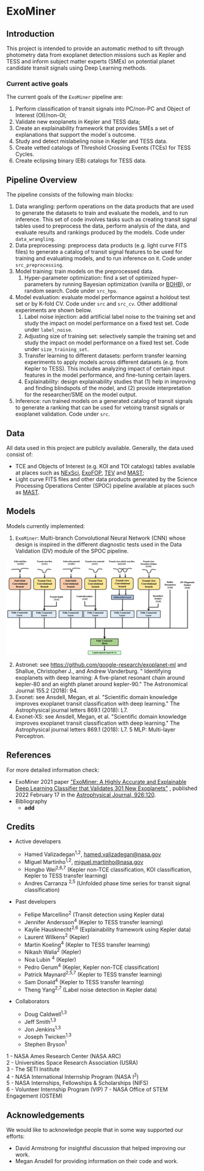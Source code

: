 # ExoMiner

## Introduction

This project is intended to provide an automatic method to sift through photometry data from exoplanet detection
missions such as Kepler and TESS and inform subject matter experts (SMEs) on potential planet candidate transit signals
using Deep Learning methods.

### Current active goals

The current goals of the `ExoMiner` pipeline are:

1. Perform classification of transit signals into PC/non-PC and Object of Interest (OI)/non-OI;
2. Validate new exoplanets in Kepler and TESS data;
3. Create an explainability framework that provides SMEs a set of explanations that support the model`s outcome.
4. Study and detect mislabeling noise in Kepler and TESS data.
5. Create vetted catalogs of Threshold Crossing Events (TCEs) for TESS Cycles.
6. Create eclipsing binary (EB) catalogs for TESS data.

## Pipeline Overview

The pipeline consists of the following main blocks:

1. Data wrangling: perform operations on the data products that are used to generate the datasets to train and evaluate
   the models, and to run inference. This set of code involves tasks such as creating transit signal tables used to
   preprocess the data, perform analysis of the data, and evaluate results and rankings produced by the models. Code
   under `data_wrangling`.
2. Data preprocessing: preprocess data products (e.g. light curve FITS files)
   to generate a catalog of transit signal features to be used for training and evaluating models, and to run inference
   on it. Code under `src_preprocessing`.
3. Model training: train models on the preprocessed data.
    1. Hyper-parameter optimization: find a set of optimized hyper-parameters by running Bayesian optimization (vanilla
       or [BOHB](https://github.com/automl/HpBandSter)), or random search. Code under `src_hpo`.
4. Model evaluation: evaluate model performance against a holdout test set or by K-fold CV. Code under `src`
   and `src_cv`. Other additional experiments are shown below.
    1. Label noise injection: add artificial label noise to the training set and study the impact on model performance
       on a fixed test set. Code under `label_noise`.
    2. Adjusting size of training set: selectively sample the training set and study the impact on model performance on
       a fixed test set. Code under `size_training_set`.
    3. Transfer learning to different datasets: perform transfer learning experiments to apply models across different
       datasets (e.g. from Kepler to TESS). This includes analyzing impact of certain input features in the model
       performance, and fine-tuning certain layers.
    4. Explainability: design explainability studies that (1) help in improving and finding blindspots of the model,
       and (2) provide interpretation for the researcher/SME on the model output.
5. Inference: run trained models on a generated catalog of transit signals to generate a ranking that can be used for
   vetoing transit signals or exoplanet validation. Code under `src`.

## Data

All data used in this project are publicly available. Generally, the data used consist of:

- TCE and Objects of Interest (e.g. KOI and TOI catalogs) tables available at places such as
  [NExSci](https://exoplanetarchive.ipac.caltech.edu/),
  [ExoFOP](https://exofop.ipac.caltech.edu/), [TEV](https://tev.mit.edu/data/) and
  [MAST](https://archive.stsci.edu/);
- Light curve FITS files and other data products generated by the Science Processing Operations Center (SPOC) pipeline
  available at places such as
  [MAST](https://archive.stsci.edu/).

## Models

Models currently implemented:

1. `ExoMiner`: Multi-branch Convolutional Neural Network (CNN) whose design is inspired in the different diagnostic
   tests used in the Data Validation (DV) module of the SPOC pipeline.

![ExoMiner architecture.](others/images/DNN_architecture14.png)

2. Astronet: see https://github.com/google-research/exoplanet-ml and Shallue, Christopher J., and Andrew Vanderburg. "
   Identifying exoplanets with deep learning: A five-planet resonant chain around kepler-80 and an eighth planet around
   kepler-90." The Astronomical Journal 155.2 (2018): 94.
3. Exonet: see Ansdell, Megan, et al. "Scientific domain knowledge improves exoplanet transit classification with deep
   learning." The Astrophysical journal letters 869.1 (2018): L7.
4. Exonet-XS: see Ansdell, Megan, et al. "Scientific domain knowledge improves exoplanet transit classification with
   deep learning." The Astrophysical journal letters 869.1 (2018): L7. 5 MLP: Multi-layer Perceptron.

## References

For more detailed information check:
- ExoMiner 2021
  paper ["ExoMiner: A Highly Accurate and Explainable Deep Learning Classifier that Validates 301 New Exoplanets"](https://arxiv.org/abs/2111.10009)
  , published 2022 February 17 in
  the [Astrophysical Journal, 926:120](https://iopscience.iop/articl/10.3847/1538-4357/ac4399/).
- Bibliography
    - **add**

## Credits

- Active developers
    - Hamed Valizadegan<sup>1,2</sup>, hamed.valizadegan@nasa.gov
    - Miguel Martinho<sup>1,2</sup>, miguel.martinho@nasa.gov
    - Hongbo Wei<sup>2,6,7</sup> (Kepler non-TCE classification, KOI classification, Kepler to TESS transfer learning)
    - Andres Carranza <sup>2,5</sup> (Unfolded phase time series for transit signal classification)

- Past developers
    - Fellipe Marcellino<sup>2</sup> (Transit detection using Kepler data)
    - Jennifer Andersson<sup>4</sup> (Kepler to TESS transfer learning)
    - Kaylie Hausknecht<sup>2,6</sup> (Explainability framework using Kepler data)
    - Laurent Wilkens<sup>2</sup> (Kepler)
    - Martin Koeling<sup>4</sup> (Kepler to TESS transfer learning)
    - Nikash Walia<sup>2</sup> (Kepler)
    - Noa Lubin <sup>4</sup> (Kepler)
    - Pedro Gerum<sup>4</sup> (Kepler, Kepler non-TCE classification)
    - Patrick Maynard<sup>2,5,7</sup> (Kepler to TESS transfer learning)
    - Sam Donald<sup>4</sup> (Kepler to TESS transfer learning)
    - Theng Yang<sup>2,7</sup> (Label noise detection in Kepler data)

- Collaborators
    - Doug Caldwell<sup>1,3</sup>
    - Jeff Smith<sup>1,3</sup>
    - Jon Jenkins<sup>1,3</sup>
    - Joseph Twicken<sup>1,3</sup>
    - Stephen Bryson<sup>1</sup>

1 - NASA Ames Research Center (NASA ARC)\
2 - Universities Space Research Association (USRA)\
3 - The SETI Institute\
4 - NASA International Internship Program (NASA I<sup>2</sup>)\
5 - NASA Internships, Fellowships & Scholarships (NIFS)\
6 - Volunteer Internship Program (VIP)
7 - NASA Office of STEM Engagement (OSTEM)

## Acknowledgements

We would like to acknowledge people that in some way supported our efforts:

- David Armstrong for insightful discussion that helped improving our work.
- Megan Ansdell for providing information on their code and work.
 
